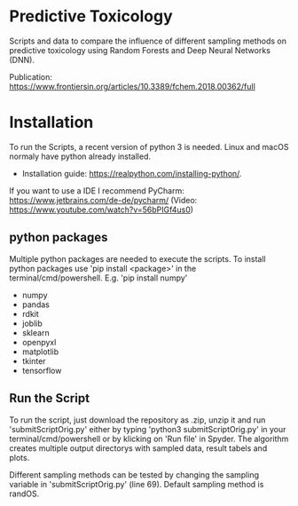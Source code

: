# Predictive Toxicology
Scripts and data to compare the influence of different sampling methods on predictive toxicology using Random Forests and Deep Neural Networks (DNN). 

Publication: https://www.frontiersin.org/articles/10.3389/fchem.2018.00362/full

# Installation
To run the Scripts, a recent version of python 3 is needed. Linux and macOS normaly have python already installed.
- Installation guide: https://realpython.com/installing-python/.

If you want to use a IDE I recommend PyCharm: https://www.jetbrains.com/de-de/pycharm/ (Video: https://www.youtube.com/watch?v=56bPIGf4us0)
## python packages
Multiple python packages are needed to execute the scripts. To install python packages use 'pip install \<package\>' in the terminal/cmd/powershell. E.g. 'pip install numpy'
- numpy
- pandas
- rdkit
- joblib
- sklearn
- openpyxl
- matplotlib
- tkinter
- tensorflow
## Run the Script
To run the script, just download the repository as .zip, unzip it and run 'submitScriptOrig.py' either by typing 'python3 submitScriptOrig.py' in your terminal/cmd/powershell or by klicking on 'Run file' in Spyder. The algorithm creates multiple output directorys with sampled data, result tabels and plots.

Different sampling methods can be tested by changing the sampling variable in 'submitScriptOrig.py' (line 69). Default sampling method is randOS. 
